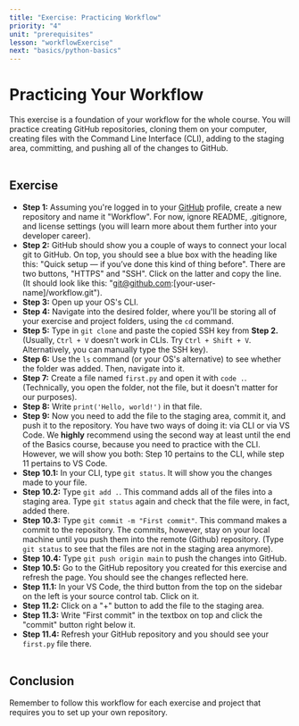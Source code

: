 ```yaml
---
title: "Exercise: Practicing Workflow"
priority: "4"
unit: "prerequisites"
lesson: "workflowExercise"
next: "basics/python-basics"
---
```


# Practicing Your Workflow

This exercise is a foundation of your workflow for the whole course. You will practice creating GitHub repositories, cloning them on your computer, creating files with the Command Line Interface (CLI), adding to the staging area, committing, and pushing all of the changes to GitHub.
<br><br>

## Exercise

- <b>Step 1:</b> Assuming you're logged in to your [GitHub](https://github.com) profile, create a new repository and name it "Workflow". For now, ignore README, .gitignore, and license settings (you will learn more about them further into your developer career).
- <b>Step 2:</b> GitHub should show you a couple of ways to connect your local git to GitHub. On top, you should see a blue box with the heading like this: "Quick setup — if you’ve done this kind of thing before". There are two buttons, "HTTPS" and "SSH". Click on the latter and copy the line. (It should look like this: "git@github.com:[your-user-name]/workflow.git").
- <b>Step 3:</b> Open up your OS's CLI.
- <b>Step 4:</b> Navigate into the desired folder, where you'll be storing all of your exercise and project folders, using the `cd` command.
- <b>Step 5:</b> Type in `git clone` and paste the copied SSH key from <b>Step 2.</b> (Usually, `Ctrl + V` doesn't work in CLIs. Try `Ctrl + Shift + V`. Alternatively, you can manually type the SSH key).
- <b>Step 6:</b> Use the `ls` command (or your OS's alternative) to see whether the folder was added. Then, navigate into it.
- <b>Step 7:</b> Create a file named `first.py` and open it with `code .`. (Technically, you open the folder, not the file, but it doesn't matter for our purposes).
- <b>Step 8:</b> Write `print('Hello, world!')` in that file.
- <b>Step 9:</b> Now you need to add the file to the staging area, commit it, and push it to the repository. You have two ways of doing it: via CLI or via VS Code. We <b>highly</b> recommend using the second way at least until the end of the Basics course, because you need to practice with the CLI. However, we will show you both: Step 10 pertains to the CLI, while step 11 pertains to VS Code.
- <b>Step 10.1:</b> In your CLI, type `git status`. It will show you the changes made to your file.
- <b>Step 10.2:</b> Type `git add .`. This command adds all of the files into a staging area. Type `git status` again and check that the file were, in fact, added there.
- <b>Step 10.3:</b> Type `git commit -m "First commit"`. This command makes a commit to the repository. The commits, however, stay on your local machine until you push them into the remote (Github) repository. (Type `git status` to see that the files are not in the staging area anymore).
- <b>Step 10.4:</b> Type `git push origin main` to push the changes into GitHub.
- <b>Step 10.5:</b> Go to the GitHub repository you created for this exercise and refresh the page. You should see the changes reflected here.
- <b>Step 11.1:</b> In your VS Code, the third button from the top on the sidebar on the left is your source control tab. Click on it.
- <b>Step 11.2:</b> Click on a "+" button to add the file to the staging area.
- <b>Step 11.3:</b> Write "First commit" in the textbox on top and click the "commit" button right below it.
- <b>Step 11.4:</b> Refresh your GitHub repository and you should see your `first.py` file there.
  <br><br>

## Conclusion

Remember to follow this workflow for each exercise and project that requires you to set up your own repository.
